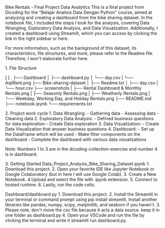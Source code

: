 Bike Rentals - Final Project Data Analytics This is a final project from
Dicoding for the \"Belajar Analisis Data Dengan Python\" course, aimed
at analyzing and creating a dashboard from the bike sharing dataset. In
the notebook file, I included the steps I took for the analysis,
covering Data Wrangling, Exploratory Data Analysis, and Data
Visualization. Additionally, I created a dashboard using Streamlit,
which you can access by clicking the link in the right sidebar or here.

For more information, such as the background of this dataset, its
characteristics, file structures, and more, please refer to the Readme
file. Therefore, I won\'t elaborate further here.

1\. File Structure

\[ \] . ├── Dashboard │ ├── dashboard.py │ └── day.csv \| └──
AqilRent.png ├── Bike-sharing-dataset │ ├── Readme.txt │ ├── day.csv \|
└── hour.csv ├── screenshots \| ├── Rental Dashboard & Monthly
Rentals.png \| ├── Seasonly Rentals.png \| ├── Weatherly Rentals.png \|
└── Weekday, Working Day, and Holiday Rentals.png ├── README.md ├──
notebook.ipynb └── requirements.txt

2\. Project work cycle 1. Data Wrangling: - Gathering data - Assessing
data - Cleaning data 2. Exploratory Data Analysis: - Defined business
questions for data exploration - Create Data exploration 3. Data
Visualization: - Create Data Visualization that answer business
questions 4. Dashboard: - Set up the DataFrame which will be used - Make
filter components on the dashboard - Complete the dashboard with various
data visualizations

Note: Numbers 1 to 3 are in the dicoding-collection-exercise and number
4 is in dashboard.

3\. Getting Started Data_Project_Analysis_Bike_Sharing_Dataset.ipynb 1.
Download this project. 2. Open your favorite IDE like Jupyter Notebook
or Google Colaboratory (but in here I will use Google Colab). 3. Create
a New Notebook. 4.Upload and select the file with .ipynb extension. 5.
Connect to hosted runtime. 6. Lastly, run the code cells.

Dashboard/dashboard.py 1. Download this project. 2. Install the
Streamlit in your terminal or command prompt using pip install
streamlit. Install another libraries like pandas, numpy, scipy,
matplotlib, and seaborn if you haven\'t. 3. Please note, don\'t move the
csv file because it acts a data source. keep it in one folder as
dashboard.py 4. Open your VSCode and run the file by clicking the
terminal and write it streamlit run dashboard.py.
